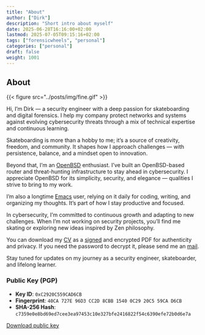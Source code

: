```yaml
---
title: "About"
author: ["Dirk"]
description: "Short intro about myself"
date: 2025-06-28T16:16:00+02:00
lastmod: 2025-07-05T09:15:16+02:00
tags: ["forensicwheels", "personal"]
categories: ["personal"]
draft: false
weight: 1001
---
```


## About

{{< figure src="../posts/img/fine.gif" >}}

Hi, I’m Dirk — a security engineer with a deep passion for skateboarding and
digital forensics. I help my company protect networks and systems against
evolving cybersecurity threats through a mix of technical expertise and
continuous learning.

Skateboarding is more than a hobby to me; it’s a source of creativity, freedom,
and community. It shapes how I approach challenges — with persistence, balance,
and a mindset open to innovation.

Beyond that, I’m an [OpenBSD](https://www.openbsd.org/) enthusiast. I’ve built
an OpenBSD-based router and threat-hunting infrastructure to stay ahead in
cybersecurity. I appreciate OpenBSD for its simplicity, security, and elegance —
qualities I strive to bring to my work.

I’m also a longtime [Emacs](https://www.gnu.org/software/emacs/) user, relying
on it daily for coding, writing, and organizing my thoughts. It’s part of how I
stay productive and focused.

In cybersecurity, I’m committed to continuous growth and adapting to new
challenges. When I’m not working on security projects, you’ll find me skating or
exploring new ideas inspired by Zen philosophy.

You can download my [CV](./DirkCV.pdf) as a [signed](./DirkCV.pdf.sig) and 
encrypted PDF for authenticity and privacy. If you need the password to decrypt
it, please send me an [mail](mailto:dirk@keksmafia.org).

Stay tuned for updates on my journey as a security engineer, skateboarder, and
lifelong learner.


### Public Key (PGP)

- **Key ID**: `0xC2920C559CAD6CB`
- **Fingerprint**: `40CA 727E 96D3 CC2D 8CBB 1540 0C29 20C5 59CA D6CB` 
- **SHA-256 Hash**:  
  `c7359e0e8bd69ed7cee3ea97453c10e327bfe2416822f54c6390efe72b0d6e7a`

[Download public key](./publickey.asc)
